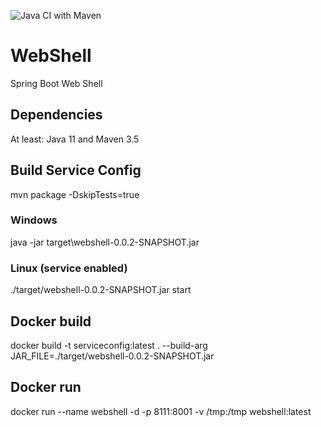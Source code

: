 ![Java CI with Maven](https://github.com/wlanboy/WebShell/workflows/Java%20CI%20with%20Maven/badge.svg?branch=master)

# WebShell
Spring Boot Web Shell

## Dependencies
At least: Java 11 and Maven 3.5

## Build Service Config
mvn package -DskipTests=true

### Windows
java -jar target\webshell-0.0.2-SNAPSHOT.jar

### Linux (service enabled)
./target/webshell-0.0.2-SNAPSHOT.jar start

## Docker build
docker build -t serviceconfig:latest . --build-arg JAR_FILE=./target/webshell-0.0.2-SNAPSHOT.jar

## Docker run
docker run --name webshell -d -p 8111:8001 -v /tmp:/tmp webshell:latest
